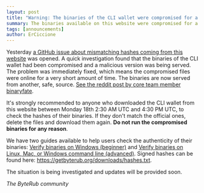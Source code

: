 ```yaml
---
layout: post
title: "Warning: The binaries of the CLI wallet were compromised for a short time"
summary: The binaries available on this website were compromised for a short time
tags: [announcements]
author: ErCiccione
---
```


Yesterday [a GitHub issue about mismatching hashes coming from this website](https://github.com/byterubpay/byterub/issues/6151) was opened. A quick investigation found that the binaries of the CLI wallet had been compromised and a malicious version was being served. The problem was immediately fixed, which means the compromised files were online for a very short amount of time. The binaries are now served from another, safe, source. [See the reddit post by core team member binaryfate](https://www.reddit.com/r/ByteRub/comments/dyfozs/security_warning_cli_binaries_available_on/).

It's strongly recommended to anyone who downloaded the CLI wallet from this website between Monday 18th 2:30 AM UTC and 4:30 PM UTC, to check the hashes of their binaries. If they don't match the official ones, delete the files and download them again. <b>Do not run the compromised binaries for any reason</b>.

We have two guides available to help users check the authenticity of their binaries: <a href="{{site.baseurl}}/resources/user-guides/verification-windows-beginner.html">Verify binaries on Windows (beginner)</a> and <a href="{{site.baseurl}}/resources/user-guides/verification-allos-advanced.html">Verify binaries on Linux, Mac, or Windows command line (advanced)</a>. Signed hashes can be found here: https://getbyterub.org/downloads/hashes.txt.

The situation is being investigated and updates will be provided soon.

<i>The ByteRub community</i>
